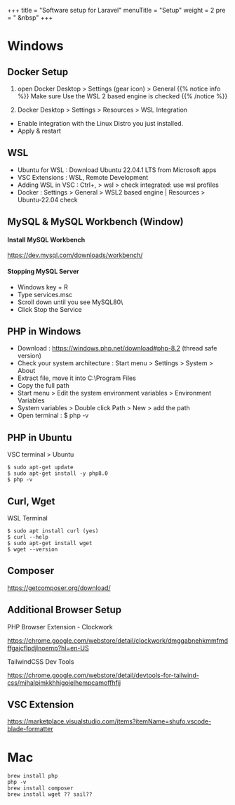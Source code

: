 +++
title = "Software setup for Laravel"
menuTitle = "Setup"
weight = 2
pre = "<i class='fas fa-pen'></i> &nbsp"
+++

# Windows

## Docker Setup

1. open Docker Desktop > Settings (gear icon) > General
   {{% notice info %}}
   Make sure Use the WSL 2 based engine is checked
   {{% /notice %}}

2. Docker Desktop > Settings > Resources > WSL Integration

- Enable integration with the Linux Distro you just installed.
- Apply & restart

## WSL

- Ubuntu for WSL : Download Ubuntu 22.04.1 LTS from Microsoft apps
- VSC Extensions : WSL, Remote Development
- Adding WSL in VSC : Ctrl+, > wsl > check integrated: use wsl profiles
- Docker : Settings > General > WSL2 based engine | Resources > Ubuntu-22.04 check

## MySQL & MySQL Workbench (Window)

#### Install MySQL Workbench

https://dev.mysql.com/downloads/workbench/

#### Stopping MySQL Server

- Windows key + R
- Type services.msc
- Scroll down until you see MySQL80\
- Click Stop the Service

## PHP in Windows

- Download : https://windows.php.net/download#php-8.2 (thread safe version)
- Check your system architecture : Start menu > Settings > System > About
- Extract file, move it into C:\Program Files
- Copy the full path
- Start menu > Edit the system environment variables > Environment Variables
- System variables > Double click Path > New > add the path
- Open terminal : $ php -v

## PHP in Ubuntu

VSC terminal > Ubuntu

```
$ sudo apt-get update
$ sudo apt-get install -y php8.0
$ php -v
```

## Curl, Wget

WSL Terminal

```
$ sudo apt install curl (yes)
$ curl --help
$ sudo apt-get install wget
$ wget --version
```

## Composer

https://getcomposer.org/download/

## Additional Browser Setup

PHP Browser Extension - Clockwork

https://chrome.google.com/webstore/detail/clockwork/dmggabnehkmmfmdffgajcflpdjlnoemp?hl=en-US

TailwindCSS Dev Tools

https://chrome.google.com/webstore/detail/devtools-for-tailwind-css/mihalpimkkhhigoielhempcamoffhfij

## VSC Extension

https://marketplace.visualstudio.com/items?itemName=shufo.vscode-blade-formatter

# Mac

```
brew install php
php -v
brew install composer
brew install wget ?? sail??
```
